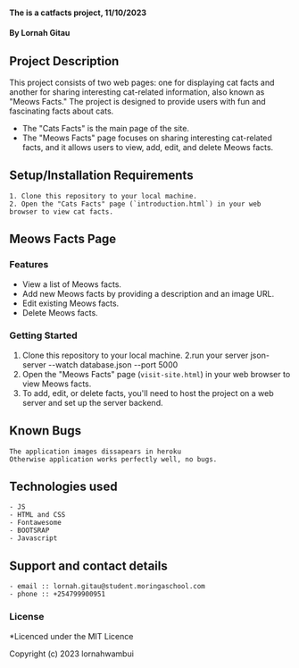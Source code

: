 #### The is a catfacts project, 11/10/2023
#### **By Lornah Gitau**
## Project Description
    
This project consists of two web pages: one for displaying cat facts and another for sharing interesting cat-related information, also known as "Meows Facts." The project is designed to provide users with fun and fascinating facts about cats.

  - The "Cats Facts" is the main page of the site.
  - The "Meows Facts" page focuses on sharing interesting cat-related facts, and it allows users to view, add, edit, and delete Meows facts.
## Setup/Installation Requirements
    1. Clone this repository to your local machine.
    2. Open the "Cats Facts" page (`introduction.html`) in your web browser to view cat facts.
    

## Meows Facts Page

### Features

- View a list of Meows facts.
- Add new Meows facts by providing a description and an image URL.
- Edit existing Meows facts.
- Delete Meows facts.

### Getting Started

   1. Clone this repository to your local machine.
   2.run your server json-server --watch database.json --port 5000
   3. Open the "Meows Facts" page (`visit-site.html`) in your web browser to view Meows facts.
   4. To add, edit, or delete facts, you'll need to host the project on a web server and set up the server backend. 

 ## Known Bugs
    The application images dissapears in heroku
    Otherwise application works perfectly well, no bugs.

## Technologies used
    - JS
    - HTML and CSS
    - Fontawesome
    - BOOTSRAP
    - Javascript

## Support and contact details
    - email :: lornah.gitau@student.moringaschool.com
    - phone :: +254799900951

### License
*Licenced under the MIT Licence

Copyright (c) 2023 lornahwambui
